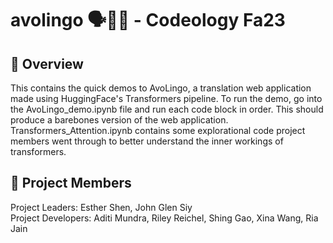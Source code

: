 # avolingo 🗣🔡🦉 - Codeology Fa23

## 🥑 Overview
This contains the quick demos to AvoLingo, a translation web application made using HuggingFace's Transformers pipeline. To run the demo, go into the AvoLingo_demo.ipynb file and run each code block in order. This should produce a barebones version of the web application.  Transformers_Attention.ipynb contains some explorational code project members went through to better understand the inner workings of transformers.

## 👫 Project Members
Project Leaders: Esther Shen, John Glen Siy\
Project Developers: Aditi Mundra, Riley Reichel, Shing Gao, Xina Wang, Ria Jain
